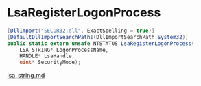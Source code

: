 # LsaRegisterLogonProcess

```csharp
[DllImport("SECUR32.dll", ExactSpelling = true)]
[DefaultDllImportSearchPaths(DllImportSearchPath.System32)]
public static extern unsafe NTSTATUS LsaRegisterLogonProcess(
    LSA_STRING* LogonProcessName,
    HANDLE* LsaHandle,
    uint* SecurityMode);
```

[lsa\_string.md](../authentication/lsa\_string.md "mention")
